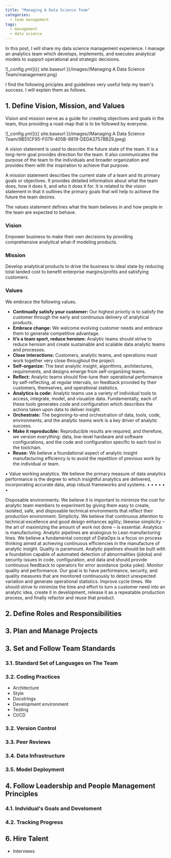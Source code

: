 ```yaml
---
title: "Managing A Data Science Team"
categories:
  - team management
tags:
  - management
  - data science
--- 
```


In this post, I will share my data science management experience. 
I manage an analytics team which 
develops, implements, and executes 
analytical models to support operational and
strategic decisions. 

![_config.yml]({{ site.baseurl }}/images//Managing A Data Science Team/management.png)

I find the following priciples and guidelines very useful help my team's success. 
I will explain them as follows. 

## 1. Define Vision, Mission, and Values

Vision and mission serve as a guide for creating objectives and goals in the team, 
thus providing a road-map that is to be followed by everyone.

![_config.yml]({{ site.baseurl }}/images//Managing A Data Science Team/9B51CF95-F079-405B-8819-DEDA37578B29.jpeg)

A vision statement is used to describe the future state of the team. 
It is a long-term goal provides direction for the team. 
It also communicates the purpose of the team to the individuals 
and broader organization and provides them with the inspiration to achieve that purpose.

A mission statement describes the current state of a team 
and its primary goals or objectives. 
It provides detailed information about what the team does, how it does it, and who it does it for. 
It is related to the vision statement in that it outlines the primary goals that will help to achieve the future the team desires.

The values statement defines what the team believes in and how people in the team are expected to behave.

### Vision

Empower business to make their own decisions by providing
comprehensive analytical what-if modeling products.

### Mission

Develop analytical products to drive the business to ideal state by reducing 
total landed cost to benefit enterprise margins/profits and satisfying customers.

### Values

We embrace the following values.

- **Continually satisfy your customer:** Our highest priority is to satisfy the customer through the early and continuous delivery of analytical products.
- **Embrace change:** We welcome evolving customer needs and embrace them to generate competitive advantage.
- **It’s a team sport, reduce heroism:** Analytic teams should strive to reduce heroism and create sustainable and scalable data analytic teams and processes.
- **Close interactions:** Customers, analytic teams, and operations must work together very close throughout the project.
- **Self-organize:** The best analytic insight, algorithms, architectures, requirements, and designs emerge from self-organizing teams.
- **Reflect:** Analytic teams should fine-tune their operational performance by self-reflecting, at regular intervals, on feedback provided by their customers, themselves, and operational statistics.
- **Analytics is code:** Analytic teams use a variety of individual tools to access, integrate, model, and visualize data. Fundamentally, each of these tools generates code and configuration which describes the actions taken upon data to deliver insight.
- **Orchestrate:** The beginning-to-end orchestration of data, tools, code, environments, and the analytic teams work is a key driver of analytic success.
- **Make it reproducible:** Reproducible results are required, and therefore, we version everything: data, low-level hardware and software configurations, and the code and configuration specific to each tool in the toolchain.
- **Reuse:** We believe a foundational aspect of analytic insight manufacturing efficiency is to avoid the repetition of previous work by the individual or team.


• Value working analytics. We believe the primary measure of data analytics performance is the degree to which insightful analytics are delivered, incorporating accurate data, atop robust frameworks and systems.
• 
• 
• 
• 
• 
• 


Disposable environments. We believe it is important to minimize the cost for analytic team members to experiment by giving them easy to create, isolated, safe, and disposable technical environments that reflect their production environment.
Simplicity. We believe that continuous attention to technical excellence and good design enhances agility; likewise simplicity – the art of maximizing the amount of work not done – is essential.
Analytics is manufacturing. Analytic pipelines are analogous to Lean manufacturing lines. We believe a fundamental concept of DataOps is a focus on process thinking aimed at achieving continuous efficiencies in the manufacture of analytic insight.
Quality is paramount. Analytic pipelines should be built with a foundation capable of automated detection of abnormalities (jidoka) and security issues in code, configuration, and data and should provide continuous feedback to operators for error avoidance (poka yoke).
Monitor quality and performance. Our goal is to have performance, security, and quality measures that are monitored continuously to detect unexpected variation and generate operational statistics.
Improve cycle times. We should strive to minimize the time and effort to turn a customer need into an analytic idea, create it in development, release it as a repeatable production process, and finally refactor and reuse that product.

## 2. Define Roles and Responsibilities

## 3. Plan and Manage Projects

## 3. Set and Follow Team Standards

### 3.1. Standard Set of Languages on The Team

### 3.2. Coding Practices

- Architecture
- Style
- Docstrings
- Development environment
- Testing
- CI/CD

### 3.2. Version Control

### 3.3. Peer Reviews

### 3.4. Data Infrastructure

### 3.5. Model Deployment

## 4. Follow Leadership and People Management Principles

### 4.1. Indvidual's Goals and Develoment
### 4.2. Tracking Progress

## 6. Hire Talent

- Interviews

